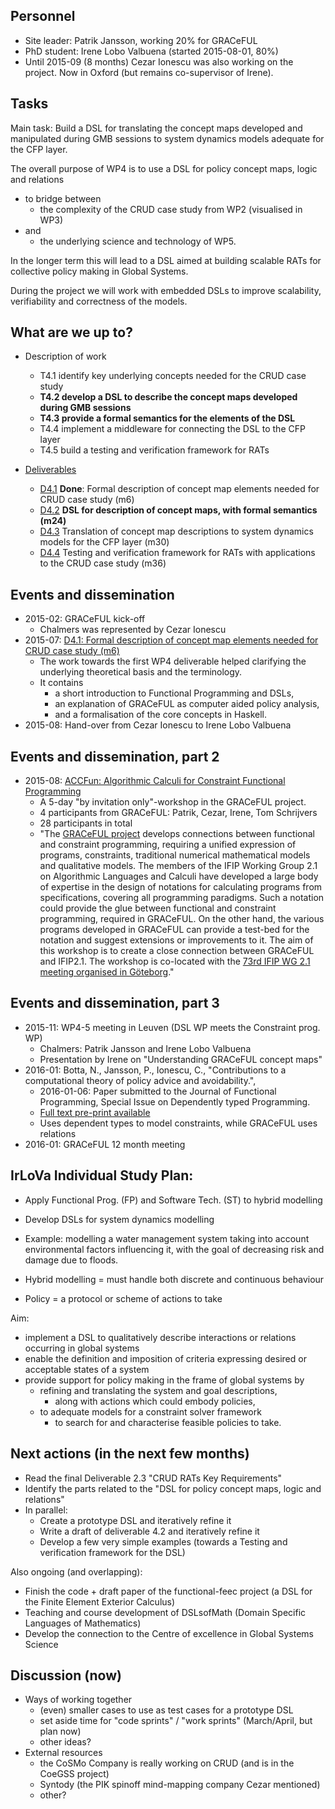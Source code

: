 ## Personnel

* Site leader: Patrik Jansson, working 20% for GRACeFUL
* PhD student: Irene Lobo Valbuena (started 2015-08-01, 80%)
* Until 2015-09 (8 months) Cezar Ionescu was also working on the project. Now in Oxford (but remains co-supervisor of Irene).

## Tasks

Main task: Build a DSL for translating the concept maps developed and
manipulated during GMB sessions to system dynamics models adequate for
the CFP layer.

The overall purpose of WP4 is
to use a DSL for policy concept maps, logic and relations

* to bridge between
    * the complexity of the CRUD case study from WP2 (visualised in WP3)
* and
    * the underlying science and technology of WP5.

In the longer term this will lead to a DSL aimed at building scalable
RATs for collective policy making in Global Systems.

During the project we will work with embedded DSLs to improve
scalability, verifiability and correctness of the models.

## What are we up to?

* Description of work
    * T4.1 identify key underlying concepts needed for the CRUD case study
    * **T4.2 develop a DSL to describe the concept maps developed during GMB sessions**
    * **T4.3 provide a formal semantics for the elements of the DSL**
    * T4.4 implement a middleware for connecting the DSL to the CFP layer
    * T4.5 build a testing and verification framework for RATs

* [Deliverables](../deliverables/)
    * [D4.1](../deliverables/d4.1/) **Done**: Formal description of concept map elements needed for CRUD case study (m6)
    * [D4.2](../deliverables/d4.2/) **DSL for description of concept maps, with formal semantics (m24)**
    * [D4.3](../deliverables/d4.3/) Translation of concept map descriptions to system dynamics models for the CFP layer (m30)
    * [D4.4](../deliverables/d4.4/) Testing and verification framework for RATs with applications to the CRUD case study (m36)

## Events and dissemination

* 2015-02: GRACeFUL kick-off
    * Chalmers was represented by Cezar Ionescu
* 2015-07: [D4.1: Formal description of concept map elements needed for CRUD case study (m6)](../deliverables/d4.1/)
    * The work towards the first WP4 deliverable helped clarifying the underlying theoretical basis and the terminology.
    * It contains
        * a short introduction to Functional Programming and DSLs,
        * an explanation of GRACeFUL as computer aided policy analysis,
        * and a formalisation of the core concepts in Haskell.
* 2015-08: Hand-over from Cezar Ionescu to Irene Lobo Valbuena

## Events and dissemination, part 2

* 2015-08: [ACCFun: Algorithmic Calculi for Constraint Functional Programming](ACCFun.md)
    * A 5-day "by invitation only"-workshop in the GRACeFUL project.
    * 4 participants from GRACeFUL: Patrik, Cezar, Irene, Tom Schrijvers
    * 28 participants in total
    * "The [GRACeFUL project](https://www.graceful-project.eu/) develops connections between functional and constraint programming, requiring a unified expression of programs, constraints, traditional numerical mathematical models and qualitative models. The members of the IFIP Working Group 2.1 on Algorithmic Languages and Calculi have developed a large body of expertise in the design of notations for calculating programs from specifications, covering all programming paradigms. Such a notation could provide the glue between functional and constraint programming, required in GRACeFUL. On the other hand, the various programs developed in GRACeFUL can provide a test-bed for the notation and suggest extensions or improvements to it. The aim of this workshop is to create a close connection between GRACeFUL and IFIP2.1. The workshop is co-located with the [73rd IFIP WG 2.1 meeting organised in Göteborg](http://foswiki.cs.uu.nl/foswiki/IFIP21/Goteborg)."

## Events and dissemination, part 3

* 2015-11: WP4-5 meeting in Leuven (DSL WP meets the Constraint prog. WP)
    * Chalmers: Patrik Jansson and Irene Lobo Valbuena
    * Presentation by Irene on "Understanding GRACeFUL concept maps"
* 2016-01: Botta, N., Jansson, P., Ionescu, C., "Contributions to a computational theory of policy advice and avoidability.",
    * 2016-01-06: Paper submitted to the Journal of Functional Programming, Special Issue on Dependently typed Programming.
    * [Full text pre-print available](http://www.cse.chalmers.se/~patrikj/papers/CompTheoryPolicyAdviceAvoidability_JFP_2016_preprint.pdf)
    * Uses dependent types to model constraints, while GRACeFUL uses relations
* 2016-01: GRACeFUL 12 month meeting

## IrLoVa Individual Study Plan:

* Apply Functional Prog. (FP) and Software Tech. (ST) to hybrid modelling
* Develop DSLs for system dynamics modelling
* Example: modelling a water management system taking into account environmental factors influencing it, with the goal of decreasing risk and damage due to floods.

* Hybrid modelling = must handle both discrete and continuous behaviour
* Policy = a protocol or scheme of actions to take

Aim:

* implement a DSL to qualitatively describe interactions or relations occurring in global systems
* enable the definition and imposition of criteria expressing desired or acceptable states of a system
* provide support for policy making in the frame of global systems by
    * refining and translating the system and goal descriptions,
        * along with actions which could embody policies,
    * to adequate models for a constraint solver framework
        * to search for and characterise feasible policies to take.

## Next actions (in the next few months)

* Read the final Deliverable 2.3 "CRUD RATs Key Requirements"
* Identify the parts related to the "DSL for policy concept maps, logic and relations"
* In parallel:
    * Create a prototype DSL and iteratively refine it
    * Write a draft of deliverable 4.2 and iteratively refine it
    * Develop a few very simple examples (towards a Testing and verification framework for the DSL)

Also ongoing (and overlapping):

* Finish the code + draft paper of the functional-feec project (a DSL for the Finite Element Exterior Calculus)
* Teaching and course development of DSLsofMath (Domain Specific Languages of Mathematics)
* Develop the connection to the Centre of excellence in Global Systems Science

## Discussion (now)

* Ways of working together
    * (even) smaller cases to use as test cases for a prototype DSL
    * set aside time for "code sprints" / "work sprints" (March/April, but plan now)
    * other ideas?
* External resources
    * the CoSMo Company is really working on CRUD (and is in the CoeGSS project)
    * Syntody (the PIK spinoff mind-mapping company Cezar mentioned)
    * other?
